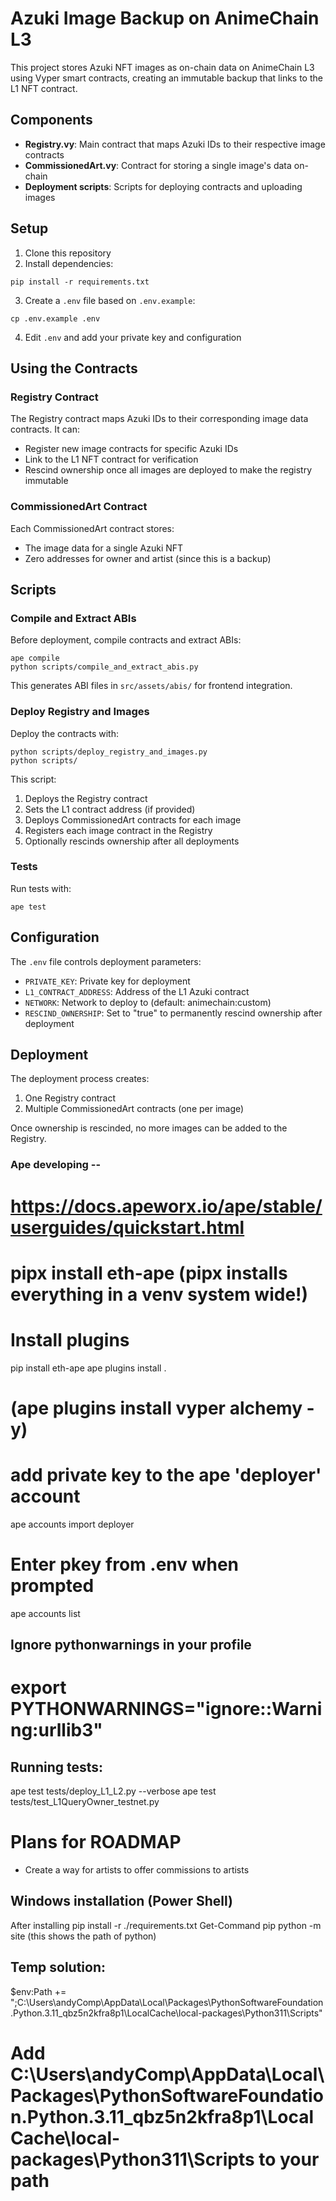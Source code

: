 # Azuki Image Backup on AnimeChain L3

This project stores Azuki NFT images as on-chain data on AnimeChain L3 using Vyper smart contracts, creating an immutable backup that links to the L1 NFT contract.

## Components

- **Registry.vy**: Main contract that maps Azuki IDs to their respective image contracts
- **CommissionedArt.vy**: Contract for storing a single image's data on-chain
- **Deployment scripts**: Scripts for deploying contracts and uploading images

## Setup

1. Clone this repository
2. Install dependencies:
```
pip install -r requirements.txt
```
3. Create a `.env` file based on `.env.example`:
```
cp .env.example .env
```
4. Edit `.env` and add your private key and configuration

## Using the Contracts

### Registry Contract

The Registry contract maps Azuki IDs to their corresponding image data contracts. It can:
- Register new image contracts for specific Azuki IDs
- Link to the L1 NFT contract for verification
- Rescind ownership once all images are deployed to make the registry immutable

### CommissionedArt Contract

Each CommissionedArt contract stores:
- The image data for a single Azuki NFT
- Zero addresses for owner and artist (since this is a backup)

## Scripts

### Compile and Extract ABIs

Before deployment, compile contracts and extract ABIs:

```
ape compile
python scripts/compile_and_extract_abis.py
```

This generates ABI files in `src/assets/abis/` for frontend integration.

### Deploy Registry and Images

Deploy the contracts with:

```
python scripts/deploy_registry_and_images.py
python scripts/
```

This script:
1. Deploys the Registry contract
2. Sets the L1 contract address (if provided)
3. Deploys CommissionedArt contracts for each image
4. Registers each image contract in the Registry
5. Optionally rescinds ownership after all deployments

### Tests

Run tests with:

```
ape test
```

## Configuration

The `.env` file controls deployment parameters:
- `PRIVATE_KEY`: Private key for deployment
- `L1_CONTRACT_ADDRESS`: Address of the L1 Azuki contract
- `NETWORK`: Network to deploy to (default: animechain:custom)
- `RESCIND_OWNERSHIP`: Set to "true" to permanently rescind ownership after deployment

## Deployment
The deployment process creates:
1. One Registry contract
2. Multiple CommissionedArt contracts (one per image)

Once ownership is rescinded, no more images can be added to the Registry.


### Ape developing --
# https://docs.apeworx.io/ape/stable/userguides/quickstart.html
# pipx install eth-ape  (pipx installs everything in a venv system wide!)
# Install plugins
pip install eth-ape
ape plugins install .
# (ape plugins install vyper alchemy -y)

# add private key to the ape 'deployer' account
ape accounts import deployer
# Enter pkey from .env when prompted
ape accounts list

## Ignore pythonwarnings in your profile
# export PYTHONWARNINGS="ignore::Warning:urllib3"

## Running tests:
ape test tests/deploy_L1_L2.py --verbose
ape test tests/test_L1QueryOwner_testnet.py

# Plans for ROADMAP
- Create a way for artists to offer commissions to artists

## Windows installation (Power Shell)
After installing 
pip install -r ./requirements.txt
Get-Command pip
python -m site
 (this shows the path of python)

 ## Temp solution:
 $env:Path += ";C:\Users\andyComp\AppData\Local\Packages\PythonSoftwareFoundation.Python.3.11_qbz5n2kfra8p1\LocalCache\local-packages\Python311\Scripts"

 # Add C:\Users\andyComp\AppData\Local\Packages\PythonSoftwareFoundation.Python.3.11_qbz5n2kfra8p1\LocalCache\local-packages\Python311\Scripts to your path
 